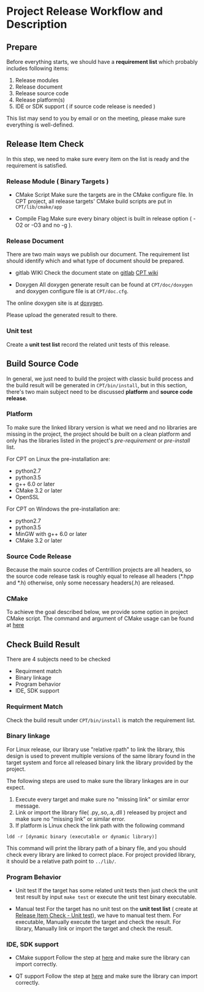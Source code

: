Project Release Workflow and Description
===

## Prepare

Before everything starts, we should have a **requirement list** which probably includes following items:

1. Release modules
2. Release document
3. Release source code
4. Release platform(s)
5. IDE or SDK support ( if source code release is needed )

This list may send to you by email or on the meeting, please make sure everything is well-defined.

## Release Item Check

In this step, we need to make sure every item on the list is ready and the requirement is satisfied.

### Release Module ( Binary Targets )

* CMake Script
Make sure the targets are in the CMake configure file. In CPT project, all release targets' CMake build scripts are put in ```CPT/lib/cmake/app```

* Compile Flag
Make sure every binary object is built in release option ( -O2 or -O3 and no -g ).

### Release Document 

There are two main ways we publish our document. 
The requirement list should identify which and what type of document should be prepared. 

* gitlab WIKI
Check the document state on [gitlab](
/)
[CPT wiki](home)

* Doxygen
All doxygen generate result can be found at ```CPT/doc/doxygen``` and doxygen configure file is at ```CPT/doc.cfg```.

The online doxygen site is at [doxygen](http://cptdoc.centrilliontech.com.tw). 

Please upload the generated result to there.

### Unit test

Create a **unit test list** record the related unit tests of this release.

## Build Source Code

In general, we just need to build the project with classic build process and the build result will be generated in ```CPT/bin/install```, but in this section, there's two main subject need to be discussed **platform** and **source code release**.

### Platform

To make sure the linked library version is what we need and no libraries are missing in the project, the project should be built on a clean platform and only has the libraries listed in the project's *pre-requirement* or *pre-install* list. 

For CPT on Linux the pre-installation are:
    
   * python2.7
   * python3.5
   * g++ 6.0 or later
   * CMake 3.2 or later
   * OpenSSL

For CPT on Windows the pre-installation are:
    
   * python2.7
   * python3.5
   * MinGW with g++ 6.0 or later
   * CMake 3.2 or later
   
### Source Code Release

Because the main source codes of Centrillion projects are all headers, so the source code release task is roughly equal to release all headers (\*.hpp and \*.h) otherwise, only some necessary headers(\.h) are released.

### CMake

To achieve the goal described below, we provide some option in project CMake script.
The command and argument of CMake usage can be found at [here](CPTCMakeUsage)

## Check Build Result

There are 4 subjects need to be checked

* Requirment match
* Binary linkage
* Program behavior
* IDE, SDK support 

### Requirment Match

Check the build result under ```CPT/bin/install``` is match the requirement list.

### Binary linkage

For Linux release, our library use "relative rpath" to link the library, this design is used to prevent multiple versions of the same library found in the target system and force all released binary link the library provided by the project.

The following steps are used to make sure the library linkages are in our expect.

1. Execute every target and make sure no "missing link" or similar error message.
2. Link or import the library file( .py,.so,.a,.dll ) released by project and make sure no “missing link” or similar error.
3. If platform is Linux check the link path with the following command
```
ldd -r [dynamic binary (executable or dynamic library)]
```
This command will print the library path of a binary file, and you should check every library are linked to correct place. 
For project provided library, it should be a relative path point to ```../lib/```.


### Program Behavior

* Unit test 
If the target has some related unit tests then just check the unit test result by input ``` make test ``` or execute the unit test binary executable.

* Manual test
For the target has no unit test on the **unit test list** ( create at [Release Item Check - Unit test](unit-test)), we have to manual test them.
For executable, Manually execute the target and check the result.
For library, Manually link or import the target and check the result.

### IDE, SDK support

* CMake support
Follow the step at [here](LinkCPTLibraryByUsingCMakeTool) and make sure the library can import correctly.

* QT support
Follow the step at [here](LinkCPTLibraryByUsingQmakeTool) and make sure the library can import correctly.